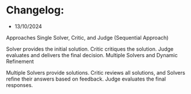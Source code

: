 # Changelog:

-   13/10/2024

  Approaches
  Single Solver, Critic, and Judge (Sequential Approach)
  
  Solver provides the initial solution.
  Critic critiques the solution.
  Judge evaluates and delivers the final decision.
  Multiple Solvers and Dynamic Refinement
  
  Multiple Solvers provide solutions.
  Critic reviews all solutions, and Solvers refine their answers based on feedback.
  Judge evaluates the final responses.

